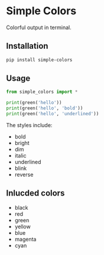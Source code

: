 # Simple Colors

Colorful output in terminal.

## Installation

```sh
pip install simple-colors
```

## Usage

```python
from simple_colors import *

print(green('hello'))
print(green('hello', 'bold'))
print(green('hello', 'underlined'))
```

The styles include:
* bold
* bright
* dim
* italic
* underlined
* blink
* reverse

## Inlucded colors

* black
* red
* green
* yellow
* blue
* magenta
* cyan
